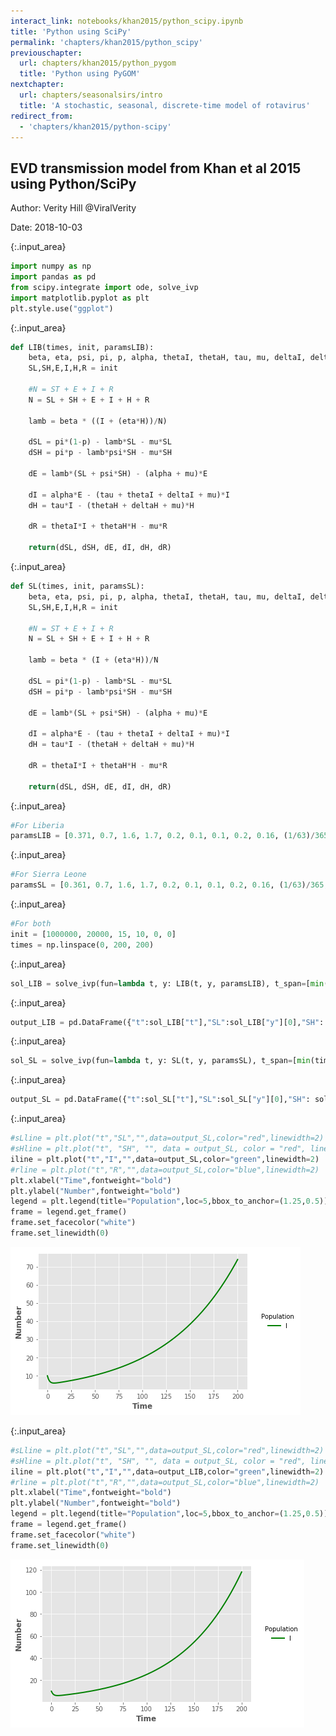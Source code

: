 ```yaml
---
interact_link: notebooks/khan2015/python_scipy.ipynb
title: 'Python using SciPy'
permalink: 'chapters/khan2015/python_scipy'
previouschapter:
  url: chapters/khan2015/python_pygom
  title: 'Python using PyGOM'
nextchapter:
  url: chapters/seasonalsirs/intro
  title: 'A stochastic, seasonal, discrete-time model of rotavirus'
redirect_from:
  - 'chapters/khan2015/python-scipy'
---
```


## EVD transmission model from Khan et al 2015 using Python/SciPy

Author: Verity Hill @ViralVerity

Date: 2018-10-03


{:.input_area}
```python
import numpy as np
import pandas as pd
from scipy.integrate import ode, solve_ivp
import matplotlib.pyplot as plt
plt.style.use("ggplot")
```


{:.input_area}
```python
def LIB(times, init, paramsLIB):
    beta, eta, psi, pi, p, alpha, thetaI, thetaH, tau, mu, deltaI, deltaH = paramsLIB 
    SL,SH,E,I,H,R = init
    
    #N = ST + E + I + R
    N = SL + SH + E + I + H + R
    
    lamb = beta * ((I + (eta*H))/N)
    
    dSL = pi*(1-p) - lamb*SL - mu*SL 
    dSH = pi*p - lamb*psi*SH - mu*SH
    
    dE = lamb*(SL + psi*SH) - (alpha + mu)*E 
    
    dI = alpha*E - (tau + thetaI + deltaI + mu)*I
    dH = tau*I - (thetaH + deltaH + mu)*H
    
    dR = thetaI*I + thetaH*H - mu*R
        
    return(dSL, dSH, dE, dI, dH, dR)
```


{:.input_area}
```python
def SL(times, init, paramsSL):
    beta, eta, psi, pi, p, alpha, thetaI, thetaH, tau, mu, deltaI, deltaH = paramsSL 
    SL,SH,E,I,H,R = init
    
    #N = ST + E + I + R
    N = SL + SH + E + I + H + R
    
    lamb = beta * (I + (eta*H))/N
    
    dSL = pi*(1-p) - lamb*SL - mu*SL 
    dSH = pi*p - lamb*psi*SH - mu*SH
    
    dE = lamb*(SL + psi*SH) - (alpha + mu)*E 
    
    dI = alpha*E - (tau + thetaI + deltaI + mu)*I
    dH = tau*I - (thetaH + deltaH + mu)*H
    
    dR = thetaI*I + thetaH*H - mu*R
    
    return(dSL, dSH, dE, dI, dH, dR) 
```


{:.input_area}
```python
#For Liberia
paramsLIB = [0.371, 0.7, 1.6, 1.7, 0.2, 0.1, 0.1, 0.2, 0.16, (1/63)/365, 0.1, 0.5]
```


{:.input_area}
```python
#For Sierra Leone
paramsSL = [0.361, 0.7, 1.6, 1.7, 0.2, 0.1, 0.1, 0.2, 0.16, (1/63)/365, 0.1, 0.5]
```


{:.input_area}
```python
#For both
init = [1000000, 20000, 15, 10, 0, 0]
times = np.linspace(0, 200, 200)
```


{:.input_area}
```python
sol_LIB = solve_ivp(fun=lambda t, y: LIB(t, y, paramsLIB), t_span=[min(times),max(times)], y0=init, t_eval=times)
```


{:.input_area}
```python
output_LIB = pd.DataFrame({"t":sol_LIB["t"],"SL":sol_LIB["y"][0],"SH": sol_LIB["y"][1],"E":sol_LIB["y"][2],"I":sol_LIB["y"][3], "H":sol_LIB["y"][4], "R":sol_LIB["y"][5]})
```


{:.input_area}
```python
sol_SL = solve_ivp(fun=lambda t, y: SL(t, y, paramsSL), t_span=[min(times),max(times)], y0=init, t_eval=times)
```


{:.input_area}
```python
output_SL = pd.DataFrame({"t":sol_SL["t"],"SL":sol_SL["y"][0],"SH": sol_SL["y"][1],"E":sol_SL["y"][2],"I":sol_SL["y"][3], "H":sol_SL["y"][4], "R":sol_SL["y"][5]})
```


{:.input_area}
```python
#sLline = plt.plot("t","SL","",data=output_SL,color="red",linewidth=2)
#sHline = plt.plot("t", "SH", "", data = output_SL, color = "red", linewidth = 2)
iline = plt.plot("t","I","",data=output_SL,color="green",linewidth=2)
#rline = plt.plot("t","R","",data=output_SL,color="blue",linewidth=2)
plt.xlabel("Time",fontweight="bold")
plt.ylabel("Number",fontweight="bold")
legend = plt.legend(title="Population",loc=5,bbox_to_anchor=(1.25,0.5))
frame = legend.get_frame()
frame.set_facecolor("white")
frame.set_linewidth(0)
```


![png](../../images/chapters/khan2015/python_scipy_11_0.png)



{:.input_area}
```python
#sLline = plt.plot("t","SL","",data=output_SL,color="red",linewidth=2)
#sHline = plt.plot("t", "SH", "", data = output_SL, color = "red", linewidth = 2)
iline = plt.plot("t","I","",data=output_LIB,color="green",linewidth=2)
#rline = plt.plot("t","R","",data=output_SL,color="blue",linewidth=2)
plt.xlabel("Time",fontweight="bold")
plt.ylabel("Number",fontweight="bold")
legend = plt.legend(title="Population",loc=5,bbox_to_anchor=(1.25,0.5))
frame = legend.get_frame()
frame.set_facecolor("white")
frame.set_linewidth(0)
```


![png](../../images/chapters/khan2015/python_scipy_12_0.png)

